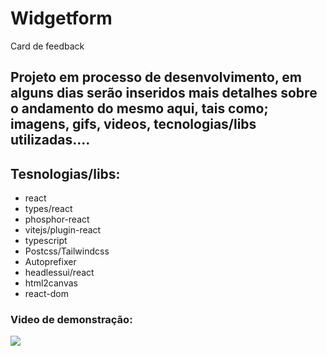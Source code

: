# Widgetform
Card de feedback

## Projeto em processo de desenvolvimento, em alguns dias serão inseridos mais detalhes sobre o andamento do mesmo aqui, tais como; imagens, gifs, videos, tecnologias/libs utilizadas....

## Tesnologias/libs:
 
 * react
 * types/react
 * phosphor-react
 * vitejs/plugin-react
 * typescript
 * Postcss/Tailwindcss
 * Autoprefixer
 * headlessui/react
 * html2canvas
 * react-dom

### Video de demonstração:
 
 ![](src/assets/longoTelaMaior.gif)
 
 
 
 
